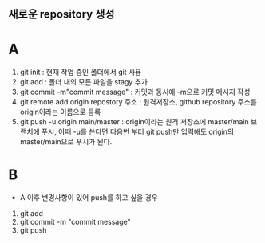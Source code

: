 ## 새로운 repository 생성
# A
1. git init : 현재 작업 중인 폴더에서 git 사용
2. git add : 폴더 내의 모든 파일을 stagy 추가
3. git commit -m"commit message" : 커밋과 동시에 -m으로 커밋 메시지 작성
4. git remote add origin repostory 주소 : 원격저장소, github repository 주소를 origin이라는 이름으로 등록
5. git push -u origin main/master : origin이라는 원격 저장소에 master/main 브랜치에 푸시, 이때 -u를 쓴다면 다음번 부터 git push만 입력해도 origin의 master/main으로 푸시가 된다.

# B
- A 이후 변경사항이 있어 push를 하고 싶을 경우
1. git add
2. git commit -m "commit message"
3. git push